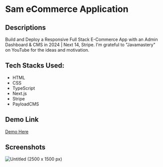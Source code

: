 # Sam eCommerce Application

## Descriptions

Build and Deploy a Responsive Full Stack E-Commerce App with an Admin Dashboard & CMS in 2024 | Next 14, Stripe. I'm grateful to "Javamastery" on YouTube for the ideas and motivation.

## Tech Stacks Used:
- HTML
- CSS
- TypeScript
- Next.js
- Stripe
- PayloadCMS

## Demo Link

<a href="https://sam-ecommerce.payloadcms.app/" target="_blank">Demo Here</a>

## Screenshots
![Untitled (2500 x 1500 px)](https://github.com/Sam-mx/sam-ecommerce/assets/146705452/ccd9be6e-06dd-45df-8d29-967b9668d9b3)

